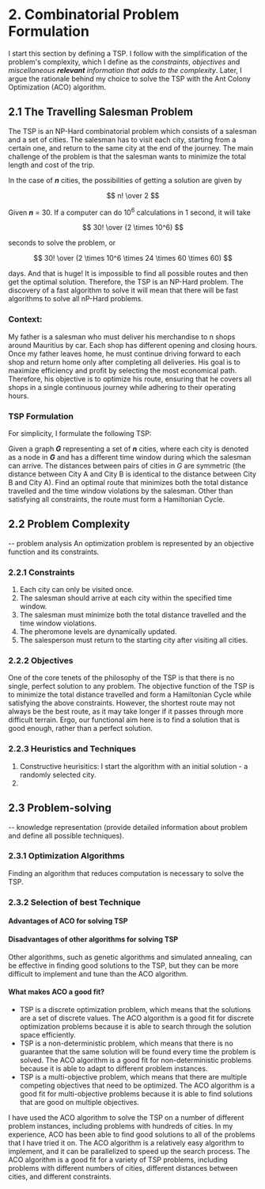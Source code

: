 # 2. Combinatorial Problem Formulation
<!--In Artificial Intelligence, the following steps are to be followed when solving problems:

1. Problem definition (specify inputs and acceptable solutions).
2. Problem analysis.
3. Knowledge representation (provide detailed information about problem and define all possible techniques).
4. Problem-solving (selection of best technique(s)).
-->
I start this section by defining a TSP.  I follow with the simplification of the problem's complexity, which I define as the *constraints*, *objectives* and *miscellaneous **relevant** information that adds to the complexity*.  Later, I argue the rationale behind my choice to solve the TSP with the Ant Colony Optimization (ACO) algorithm.

## 2.1 The Travelling Salesman Problem
The TSP is an NP-Hard combinatorial problem which consists of a salesman and a set of cities.  The salesman has to visit each city, starting from a certain one, and return to the same city at the end of the journey.  The main challenge of the problem is that the salesman wants to minimize the total length and cost of the trip.

In the case of **_n_** cities, the possibilities of getting a solution are given by 

$$ n! \over 2 $$

Given **_n_** = 30.  If a computer can do 10<sup>6</sup> calculations in 1 second, it will take 

$$ 30! \over (2 \times 10^6) $$ 

seconds to solve the problem, or

$$ 30! \over (2 \times 10^6 \times 24 \times 60 \times 60) $$ 

days. And that is huge! It is impossible to find all possible routes and then get the optimal solution.  Therefore, the TSP is an NP-Hard problem.  The discovery of a fast algorithm to solve it will mean that there will be fast algorithms to solve all nP-Hard problems.

### Context:
My father is a salesman who must deliver his merchandise to n shops around Mauritius by car. Each shop has different opening and closing hours. Once my father leaves home, he must continue driving forward to each shop and return home only after completing all deliveries. His goal is to maximize efficiency and profit by selecting the most economical path. Therefore, his objective is to optimize his route, ensuring that he covers all shops in a single continuous journey while adhering to their operating hours.

### TSP Formulation
For simplicity, I formulate the following TSP:

Given a graph **_G_** representing a set of **_n_** cities, where each city is denoted as a node in **_G_** and has a different time window during which the salesman can arrive.  The distances between pairs of cities in _G_ are symmetric (the distance between City A and City B is identical to the distance between City B and City A).  Find an optimal route that minimizes both the total distance travelled and the time window violations by the salesman.  Other than satisfying all constraints, the route must form a Hamiltonian Cycle.

## 2.2 Problem Complexity
-- problem analysis
An optimization problem is represented by an objective function and its constraints.

### 2.2.1 Constraints
1. Each city can only be visited once.
2. The salesman should arrive at each city within the specified time window.
3. The salesman must minimize both the total distance travelled and the time window violations.
4. The pheromone levels are dynamically updated.
5. The salesperson must return to the starting city after visiting all cities.
   
### 2.2.2 Objectives
One of the core tenets of the philosophy of the TSP is that there is no single, perfect solution to any problem. The objective function of the TSP is to minimize the total distance travelled and form a Hamiltonian Cycle while satisfying the above constraints. However, the shortest route may not always be the best route, as it may take longer if it passes through more difficult terrain. Ergo, our functional aim here is to find a solution that is good enough, rather than a perfect solution.

### 2.2.3 Heuristics and Techniques
1. Constructive heurisitics: I start the algorithm with an initial solution - a randomly selected city.
2.  

## 2.3 Problem-solving
-- knowledge representation (provide detailed information about problem and define all possible techniques).

### 2.3.1 Optimization Algorithms
Finding an algorithm that reduces computation is necessary to solve the TSP.

### 2.3.2 Selection of best Technique

#### Advantages of ACO for solving TSP
#### Disadvantages of other algorithms for solving TSP
Other algorithms, such as genetic algorithms and simulated annealing, can be effective in finding good solutions to the TSP, but they can be more difficult to implement and tune than the ACO algorithm.
#### What makes ACO a good fit?
* TSP is a discrete optimization problem, which means that the solutions are a set of discrete values. The ACO algorithm is a good fit for discrete optimization problems because it is able to search through the solution space efficiently.
* TSP is a non-deterministic problem, which means that there is no guarantee that the same solution will be found every time the problem is solved. The ACO algorithm is a good fit for non-deterministic problems because it is able to adapt to different problem instances.
* TSP is a multi-objective problem, which means that there are multiple competing objectives that need to be optimized. The ACO algorithm is a good fit for multi-objective problems because it is able to find solutions that are good on multiple objectives.

I have used the ACO algorithm to solve the TSP on a number of different problem instances, including problems with hundreds of cities. In my experience, ACO has been able to find good solutions to all of the problems that I have tried it on.  The ACO algorithm is a relatively easy algorithm to implement, and it can be parallelized to speed up the search process.  The ACO algorithm is a good fit for a variety of TSP problems, including problems with different numbers of cities, different distances between cities, and different constraints.



